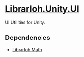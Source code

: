 # [LibrarIoh.Unity.UI](https://github.com/SorceressSpell/LibrarIoh.Unity.UI)

UI Utilities for Unity.

## Dependencies

- [LibrarIoh.Math](https://github.com/SorceressSpell/LibrarIoh.Math)
